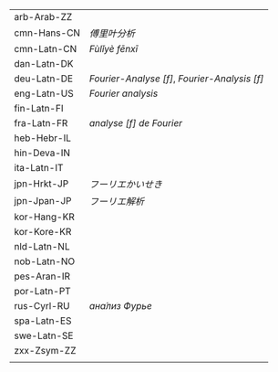 | | |
|-|-|
| arb-Arab-ZZ |  |
| cmn-Hans-CN | _傅里叶分析_ |
| cmn-Latn-CN | _Fùlǐyè fēnxī_ |
| dan-Latn-DK |  |
| deu-Latn-DE | _Fourier-Analyse [f]_, _Fourier-Analysis [f]_ |
| eng-Latn-US | _Fourier analysis_ |
| fin-Latn-FI |  |
| fra-Latn-FR | _analyse [f] de Fourier_ |
| heb-Hebr-IL |  |
| hin-Deva-IN |  |
| ita-Latn-IT |  |
| jpn-Hrkt-JP | _フーリエかいせき_ |
| jpn-Jpan-JP | _フーリエ解析_ |
| kor-Hang-KR |  |
| kor-Kore-KR |  |
| nld-Latn-NL |  |
| nob-Latn-NO |  |
| pes-Aran-IR |  |
| por-Latn-PT |  |
| rus-Cyrl-RU | _ана́лиз Фурье_ |
| spa-Latn-ES |  |
| swe-Latn-SE |  |
| zxx-Zsym-ZZ |  |
|  |  |